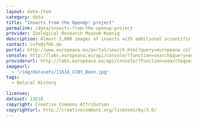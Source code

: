 ```yaml
---
layout: data-item
category: data
title: "Insects from the OpenUp! project"
permalink: /data/insects-from-the-openup-project
provider: Zoological Research Museum Koenig
description: Almost 3,000 images of insects with additional scientific information on scanned labels.
contact: info@zfmk.de
portal: http://www.europeana.eu/portal/search.html?query=europeana_collectionName:11618*&qf=RIGHTS:http://creativecommons.org/licenses/by/*&rows=12
console: http://labs.europeana.eu/api/console/?function=search&query=europeana_collectionName:11618*&qf=RIGHTS:http://creativecommons.org/licenses/by/*&rows=12
providerurl: http://labs.europeana.eu/api/console/?function=search&query=europeana_collectionName:11618*&qf=RIGHTS:http://creativecommons.org/licenses/by/*&rows=12
imageurl:
  - "/img/datasets/11618_CCBY_Bonn.jpg"
tags:
  - Natural History

licenses:
dataset: 11618
copyright: Creative Commons Attribution
copyrighturl: http://creativecommons.org/licenses/by/3.0/
---
```

